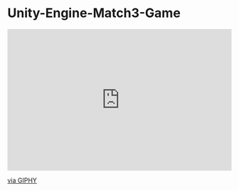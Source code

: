 # Unity-Engine-Match3-Game
<div style="width:100%;height:0;padding-bottom:63%;position:relative;"><iframe src="https://giphy.com/embed/vAZUd5PvPDah4jqjjn" width="100%" height="100%" style="position:absolute" frameBorder="0" class="giphy-embed" allowFullScreen></iframe></div><p><a href="https://giphy.com/gifs/vAZUd5PvPDah4jqjjn">via GIPHY</a></p>
